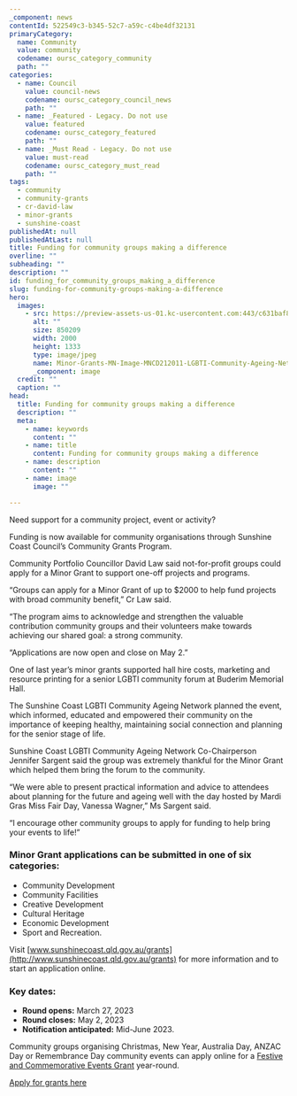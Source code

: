 ```yaml
---
_component: news
contentId: 522549c3-b345-52c7-a59c-c4be4df32131
primaryCategory:
  name: Community
  value: community
  codename: oursc_category_community
  path: ""
categories:
  - name: Council
    value: council-news
    codename: oursc_category_council_news
    path: ""
  - name: _Featured - Legacy. Do not use
    value: featured
    codename: oursc_category_featured
    path: ""
  - name: _Must Read - Legacy. Do not use
    value: must-read
    codename: oursc_category_must_read
    path: ""
tags:
  - community
  - community-grants
  - cr-david-law
  - minor-grants
  - sunshine-coast
publishedAt: null
publishedAtLast: null
title: Funding for community groups making a difference
overline: ""
subheading: ""
description: ""
id: funding_for_community_groups_making_a_difference
slug: funding-for-community-groups-making-a-difference
hero:
  images:
    - src: https://preview-assets-us-01.kc-usercontent.com:443/c631baf8-1b46-001f-580c-d0001b68b4a8/b82d4e2f-4bf9-424e-8fbb-2f27b9062629/Minor-Grants-MN-Image-MNCD212011-LGBTI-Community-Ageing-Network-Im-still-standing-project-acknowledgemetn.jpg
      alt: ""
      size: 850209
      width: 2000
      height: 1333
      type: image/jpeg
      name: Minor-Grants-MN-Image-MNCD212011-LGBTI-Community-Ageing-Network-Im-still-standing-project-acknowledgemetn.jpg
      _component: image
  credit: ""
  caption: ""
head:
  title: Funding for community groups making a difference
  description: ""
  meta:
    - name: keywords
      content: ""
    - name: title
      content: Funding for community groups making a difference
    - name: description
      content: ""
    - name: image
      image: ""

---
```

Need support for a community project, event or activity?

Funding is now available for community organisations through Sunshine Coast Council’s Community Grants Program.

Community Portfolio Councillor David Law said not-for-profit groups could apply for a Minor Grant to support one-off projects and programs.

“Groups can apply for a Minor Grant of up to $2000 to help fund projects with broad community benefit,” Cr Law said.

“The program aims to acknowledge and strengthen the valuable contribution community groups and their volunteers make towards achieving our shared goal: a strong community.

“Applications are now open and close on May 2.”

One of last year’s minor grants supported hall hire costs, marketing and resource printing for a senior LGBTI community forum at Buderim Memorial Hall. 

The Sunshine Coast LGBTI Community Ageing Network planned the event, which informed, educated and empowered their community on the importance of keeping healthy, maintaining social connection and planning for the senior stage of life.

Sunshine Coast LGBTI Community Ageing Network Co-Chairperson Jennifer Sargent said the group was extremely thankful for the Minor Grant which helped them bring the forum to the community.

“We were able to present practical information and advice to attendees about planning for the future and ageing well with the day hosted by Mardi Gras Miss Fair Day, Vanessa Wagner,” Ms Sargent said.

“I encourage other community groups to apply for funding to help bring your events to life!”

### Minor Grant applications can be submitted in one of six categories: 

*   Community Development
*   Community Facilities
*   Creative Development
*   Cultural Heritage
*   Economic Development
*   Sport and Recreation.

Visit [www.sunshinecoast.qld.gov.au/grants](http://www.sunshinecoast.qld.gov.au/grants)
&#x20;for more information and to start an application online.

### Key dates:

*   **Round opens:** March 27, 2023
*   **Round closes:** May 2, 2023
*   **Notification anticipated:** Mid-June 2023.

Community groups organising Christmas, New Year, Australia Day, ANZAC Day or Remembrance Day community events can apply online for a [Festive and Commemorative Events Grant](https://www.sunshinecoast.qld.gov.au/Living-and-Community/Grants-and-Funding/Grants-Programs/Festive-and-Commemorative-Events-Grants)
&#x20;year-round.

[Apply for grants here](https://www.sunshinecoast.qld.gov.au/Living-and-Community/Grants-and-Funding/Grants-Programs/Festive-and-Commemorative-Events-Grants)

